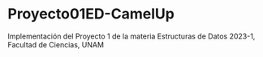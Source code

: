 # Proyecto01ED-CamelUp
Implementación del Proyecto 1 de la materia Estructuras de Datos 2023-1, Facultad de Ciencias, UNAM 
